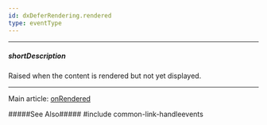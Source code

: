 ```yaml
---
id: dxDeferRendering.rendered
type: eventType
---
```

---
##### shortDescription
Raised when the content is rendered but not yet displayed.

---
Main article: [onRendered](/api-reference/10%20UI%20Widgets/dxDeferRendering/1%20Configuration/onRendered.md '/Documentation/ApiReference/UI_Components/dxDeferRendering/Configuration/#onRendered')

#####See Also#####
#include common-link-handleevents